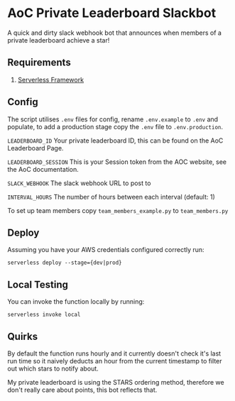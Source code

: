 # AoC Private Leaderboard Slackbot 
 A quick and dirty slack webhook bot that announces when members of a private leaderboard achieve a star!

## Requirements 
1. [Serverless Framework](https://www.serverless.com/)

## Config
The script utilises `.env` files for config, rename `.env.example` to `.env` and populate, to add a production stage copy the `.env` file to `.env.production`.

`LEADERBOARD_ID` Your private leaderboard ID, this can be found on the AoC Leaderboard Page.

`LEADERBOARD_SESSION` This is your Session token from the AOC website, see the AoC documentation.

`SLACK_WEBHOOK` The slack webhook URL to post to

`INTERVAL_HOURS` The number of hours between each interval (default: 1)

To set up team members copy `team_members_example.py` to `team_members.py`

## Deploy
Assuming you have your AWS credentials configured correctly run: 
```
serverless deploy --stage={dev|prod}
```

## Local Testing
You can invoke the function locally by running: 
```
serverless invoke local
```

## Quirks
By default the function runs hourly and it currently doesn't check it's last run time so it naively deducts an hour from the current timestamp to filter out which stars to notify about. 

My private leaderboard is using the STARS ordering method, therefore we don't really care about points, this bot reflects that. 
